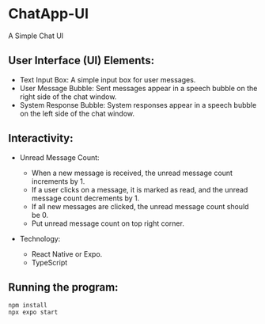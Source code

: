 # ChatApp-UI
A Simple Chat UI 

## User Interface (UI) Elements:

* Text Input Box: A simple input box for user messages.
* User Message Bubble: Sent messages appear in a speech bubble on the right side of the chat window.
* System Response Bubble: System responses appear in a speech bubble on the left side of the chat window.

## Interactivity:

* Unread Message Count:
 
  - When a new message is received, the unread message count increments by 1.
  - If a user clicks on a message, it is marked as read, and the unread message count decrements by 1.
  - If all new messages are clicked, the unread message count should be 0.
  - Put unread message count on top right corner.

* Technology:

  - React Native or Expo.
  - TypeScript

## Running the program:
```
npm install
npx expo start
```


